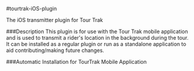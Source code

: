 #tourtrak-iOS-plugin

The iOS transmitter plugin for Tour Trak

###Description
This plugin is for use with the Tour Trak mobile application and is used to transmit a rider's location in the background during the tour. It can be installed as a regular plugin or run as a standalone application to aid contributing/making future changes.

###Automatic Installation for TourTrak Mobile Application

